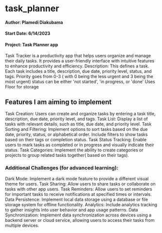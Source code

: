 # task_planner

#### Author: Plamedi Diakubama
#### Start Date: 6/14/2023
#### Project: Task Planner app
Task Tracker is a productivity app that helps users organize and manage their daily tasks.
It provides a user-friendly interface with intuitive features to enhance productivity and efficiency.
Description: This defines a task.
Each task includes a title, description, due date, priority level, status, and tags.
Priority goes from 0-3 ( with 0 being the less urgent and 3 being the most urgent)
status can be either 'not started', 'in progress, or 'done' 
Uses Floor for storage

## Features I am aiming to implement 

Task Creation: Users can create and organize tasks by entering a task title, description, due date, priority level, and tags.
Task List: Display a list of tasks with relevant details, such as title, due date, and priority level.
Task Sorting and Filtering: Implement options to sort tasks based on the due date, priority, status, or alphabetical order. Include filters to show tasks based on their tags or completion status.
Task Status Tracking: Enable users to mark tasks as completed or in progress and visually indicate their status.
Task Categories: Implement the ability to create categories or projects to group related tasks together( based on their tags).



### Additional Challenges (for advanced learning):

Dark Mode: Implement a dark mode feature to provide a different visual theme for users.
Task Sharing: Allow users to share tasks or collaborate on tasks with other app users.
Task Reminders: Allow users to set reminders for important tasks to receive notifications at specified times or intervals.
Data Persistence: Implement local data storage using a database or file storage system for offline functionality.
Analytics: Include analytics tracking to gather insights into user behavior and app usage patterns.
Data Synchronization: Implement data synchronization across devices using a backend server or cloud service, allowing users to access their tasks from multiple devices.


